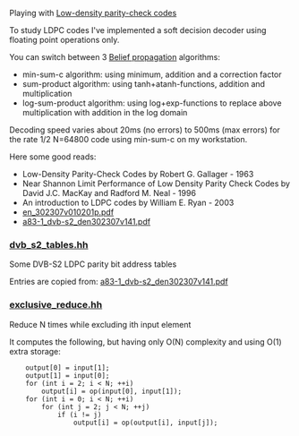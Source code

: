 
Playing with [Low-density parity-check codes](https://en.wikipedia.org/wiki/Low-density_parity-check_code)

To study LDPC codes I've implemented a soft decision decoder using floating point operations only.

You can switch between 3 [Belief propagation](https://en.wikipedia.org/wiki/Belief_propagation) algorithms:

* min-sum-c algorithm: using minimum, addition and a correction factor
* sum-product algorithm: using tanh+atanh-functions, addition and multiplication
* log-sum-product algorithm: using log+exp-functions to replace above multiplication with addition in the log domain

Decoding speed varies about 20ms (no errors) to 500ms (max errors) for the rate 1/2 N=64800 code using min-sum-c on my workstation.

Here some good reads:
* Low-Density Parity-Check Codes by Robert G. Gallager - 1963
* Near Shannon Limit Performance of Low Density Parity Check Codes by David J.C. MacKay and Radford M. Neal - 1996
* An introduction to LDPC codes by William E. Ryan - 2003
* [en_302307v010201p.pdf](http://www.etsi.org/deliver/etsi_en/302300_302399/302307/01.02.01_60/en_302307v010201p.pdf)
* [a83-1_dvb-s2_den302307v141.pdf](https://www.dvb.org/resources/public/standards/a83-1_dvb-s2_den302307v141.pdf)

### [dvb_s2_tables.hh](dvb_s2_tables.hh)

Some DVB-S2 LDPC parity bit address tables

Entries are copied from: [a83-1_dvb-s2_den302307v141.pdf](https://www.dvb.org/resources/public/standards/a83-1_dvb-s2_den302307v141.pdf)

### [exclusive_reduce.hh](exclusive_reduce.hh)

Reduce N times while excluding ith input element

It computes the following, but having only O(N) complexity and using O(1) extra storage:

```
	output[0] = input[1];
	output[1] = input[0];
	for (int i = 2; i < N; ++i)
		output[i] = op(input[0], input[1]);
	for (int i = 0; i < N; ++i)
		for (int j = 2; j < N; ++j)
			if (i != j)
				output[i] = op(output[i], input[j]);
```


